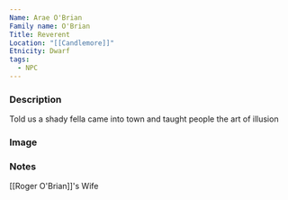 ```yaml
---
Name: Arae O'Brian
Family name: O'Brian
Title: Reverent
Location: "[[Candlemore]]"
Etnicity: Dwarf
tags:
  - NPC
---
```



### Description
Told us a shady fella came into town and taught people the art of illusion

### Image


### Notes
[[Roger O'Brian]]'s Wife